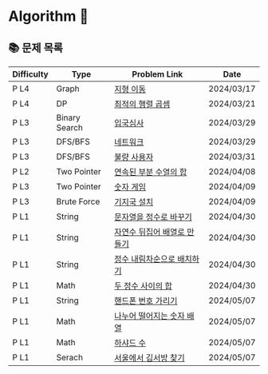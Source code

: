 # Algorithm 🥕

## 📚 문제 목록

| Difficulty | Type          | Problem Link                                                                                   | Date       |
| ---------- | ------------- | ---------------------------------------------------------------------------------------------- | ---------- |
| P L4       | Graph         | [지형 이동](https://school.programmers.co.kr/learn/courses/30/lessons/62050)                   | 2024/03/17 |
| P L4       | DP            | [최적의 행렬 곱셈](https://school.programmers.co.kr/learn/courses/30/lessons/12942)            | 2024/03/21 |
| P L3       | Binary Search | [입국심사](https://school.programmers.co.kr/learn/courses/30/lessons/43238)                    | 2024/03/29 |
| P L3       | DFS/BFS       | [네트워크](https://school.programmers.co.kr/learn/courses/30/lessons/43162)                    | 2024/03/29 |
| P L3       | DFS/BFS       | [불량 사용자](https://school.programmers.co.kr/learn/courses/30/lessons/64064)                 | 2024/03/31 |
| P L2       | Two Pointer   | [연속된 부분 수열의 합](https://school.programmers.co.kr/learn/courses/30/lessons/178870)      | 2024/04/08 |
| P L3       | Two Pointer   | [숫자 게임](https://school.programmers.co.kr/learn/courses/30/lessons/12987)                   | 2024/04/09 |
| P L3       | Brute Force   | [기지국 설치](https://school.programmers.co.kr/learn/courses/30/lessons/12979)                 | 2024/04/09 |
| P L1       | String        | [문자열을 정수로 바꾸기](https://school.programmers.co.kr/learn/courses/30/lessons/12925)      | 2024/04/30 |
| P L1       | String        | [자연수 뒤집어 배열로 만들기](https://school.programmers.co.kr/learn/courses/30/lessons/12932) | 2024/04/30 |
| P L1       | String        | [정수 내림차순으로 배치하기](https://school.programmers.co.kr/learn/courses/30/lessons/12933)  | 2024/04/30 |
| P L1       | Math          | [두 정수 사이의 합](https://school.programmers.co.kr/learn/courses/30/lessons/12912)           | 2024/04/30 |
| P L1       | String        | [핸드폰 번호 가리기](https://school.programmers.co.kr/learn/courses/30/lessons/12948)          | 2024/05/07 |
| P L1       | Math          | [나누어 떨어지는 숫자 배열](https://school.programmers.co.kr/learn/courses/30/lessons/12910)   | 2024/05/07 |
| P L1       | Math          | [하샤드 수](https://school.programmers.co.kr/learn/courses/30/lessons/12947)                   | 2024/05/07 |
| P L1       | Serach        | [서울에서 김서방 찾기](https://school.programmers.co.kr/learn/courses/30/lessons/12919)        | 2024/05/07 |
